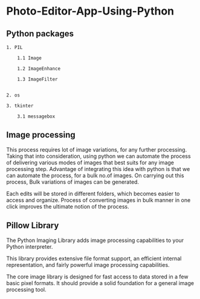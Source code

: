 # Photo-Editor-App-Using-Python

## Python packages

    1. PIL
    
        1.1 Image
        
        1.2 ImageEnhance
        
        1.3 ImageFilter
        
        
    2. os
    
    3. tkinter
    
        3.1 messagebox


## Image processing

This process requires lot of image variations, for any further processing. Taking that into consideration, using python we can automate the process of delivering various modes of images that best suits for any image processing step. Advantage of integrating this idea with python is that we can automate the process, for a bulk no.of images. On carrying out this process, Bulk variations of images can be generated.

Each edits will be stored in different folders, which becomes easier to access and organize. Process of converting images in bulk manner in one click improves the ultimate notion of the process. 

## Pillow Library

The Python Imaging Library adds image processing capabilities to your Python interpreter.

This library provides extensive file format support, an efficient internal representation, and fairly powerful image processing capabilities.

The core image library is designed for fast access to data stored in a few basic pixel formats. It should provide a solid foundation for a general image processing tool.
